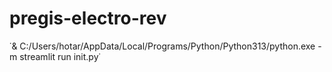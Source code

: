 # pregis-electro-rev

˙& C:/Users/hotar/AppData/Local/Programs/Python/Python313/python.exe -m streamlit run init.py˙